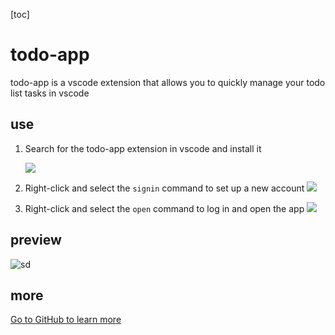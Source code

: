 [toc]
# todo-app
todo-app is a vscode extension that allows you to quickly manage your todo list tasks in vscode


 
## use
1. Search for the todo-app extension in vscode and install it
   
   ![](https://i.bmp.ovh/imgs/2022/06/30/9769bb41e70e572d.png)

2. Right-click and select the `signin` command to set up a new account
   ![](https://i.bmp.ovh/imgs/2022/06/30/8cdc13ba9f89ec12.png)
3. Right-click and select the `open` command to log in and open the app
   ![](https://i.bmp.ovh/imgs/2022/06/30/a99c2a9982c67f60.png)


## preview

![sd](https://s3.bmp.ovh/imgs/2022/06/30/2bdd1633fd730a4c.png)

## more
[Go to GitHub to learn more](https://github.com/zlx362211854/vscode-todo-extension)